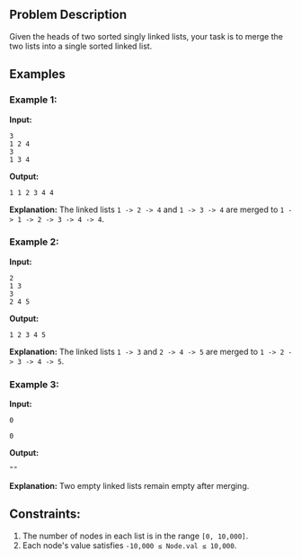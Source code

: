 ## Problem Description

Given the heads of two sorted singly linked lists, your task is to merge the two lists into a single sorted linked list.

## Examples

### Example 1:

**Input:**
```
3
1 2 4
3
1 3 4
```

**Output:**
```
1 1 2 3 4 4
```

**Explanation:**
The linked lists `1 -> 2 -> 4` and `1 -> 3 -> 4` are merged to `1 -> 1 -> 2 -> 3 -> 4 -> 4`.



### Example 2:

**Input:**
```
2
1 3
3
2 4 5
```

**Output:**
```
1 2 3 4 5
```

**Explanation:**
The linked lists `1 -> 3` and `2 -> 4 -> 5` are merged to `1 -> 2 -> 3 -> 4 -> 5`.



### Example 3:

**Input:**
```
0

0
```

**Output:**
```
""
```

**Explanation:**
Two empty linked lists remain empty after merging.



## Constraints:

1. The number of nodes in each list is in the range `[0, 10,000]`.
2. Each node's value satisfies `-10,000 ≤ Node.val ≤ 10,000`.